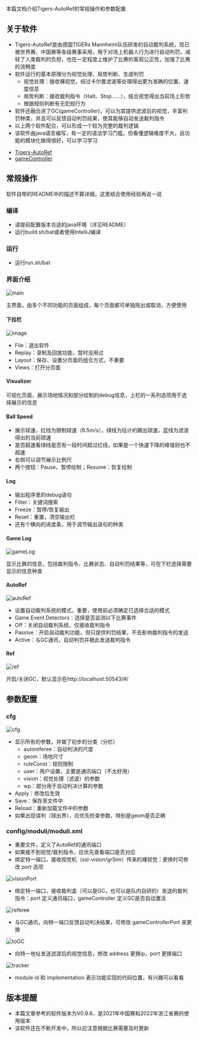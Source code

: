 
本篇文档介绍Tigers-AutoRef的常规操作和参数配置

## 关于软件

- Tigers-AutoRef是由德国TIGERs Mannheim队伍研发的自动裁判系统，现已被世界赛、中国赛等各级赛事采用，用于对场上机器人行为进行自动判罚，减轻了人类裁判的负担，也在一定程度上维护了比赛的客观公正性，加强了比赛的流畅度
- 软件运行的基本原理分为视觉处理、局势判断、生成判罚
  - 视觉处理：接收裸视觉，经过卡尔曼滤波等处理得出更为准确的位置、速度信息
  - 局势判断：接收裁判指令（Halt、Stop……），结合视觉得出当前场上形势
  - 根据规则判断有无犯规行为
- 软件还融合进了GC(gameController)，可以为其提供滤波后的视觉，丰富判罚种类，并且可以反馈自动判罚结果，使其能够自动发送裁判指令
- 以上两个软件配合，可以形成一个较为完整的裁判逻辑
- 该软件由java语言编写，有一定的语法学习门槛，但看懂逻辑难度不大，且功能的模块化做得很好，可以学习学习

+ [Tigers-AutoRef](https://github.com/TIGERs-Mannheim/AutoReferee)
+ [gameController](https://github.com/RoboCup-SSL/ssl-game-controller)

## 常规操作

软件自带的README中的描述不算详细，这里结合使用经验再说一说

### 编译

- 请提前配置版本合适的java环境（详见README）
- 运行build.sh/bat或者使用IntelliJ编译

### 运行

- 运行run.sh/bat

### 界面介绍

![main](../uploads/yujiazousjtu@sjtu.edu.cn/AutoRef/main.png)

主界面，由多个不同功能的页面组成，每个页面都可单独拖出或取消，方便使用

#### 下拉栏

![image](../uploads/yujiazousjtu@sjtu.edu.cn/AutoRef/image.png)

- File：退出软件
- Replay：录制及回放功能，暂时没用过
- Layout：保存、设置分页面的组合方式，不重要
- Views：打开分页面

#### Visualizer

可视化页面，展示场地情况和部分绘制的debug信息，上栏的一系列选项用于选择展示的信息

#### Ball Speed

- 展示球速，红线为限制球速（6.5m/s），绿线为估计的踢出球速，蓝线为滤波得出的当前球速
- 是否超速看绿线是否有一段时间超过红线，如果是一个快速下降的峰值则也不超速
- 右侧可以调节展示比例尺
- 两个按钮：Pause，暂停绘制；Resume：恢复绘制

#### Log

- 输出程序里的debug语句
- Filter：关键词搜索
- Freeze：暂停/恢复输出
- Reset：重置，清空输出栏
- 还有个横向的进度条，用于调节输出语句的种类

#### Game Log

![gameLog](../uploads/yujiazousjtu@sjtu.edu.cn/AutoRef/gameLog.png)

显示比赛的信息，包括裁判指令、比赛状态、自动判罚结果等，可在下栏选择需要显示的信息种类

#### AutoRef

![autoRef](../uploads/yujiazousjtu@sjtu.edu.cn/AutoRef/autoRef.png)

- 设置自动裁判系统的模式，重要，使用前必须确定已选择合适的模式
- Game Event Detectors：选择是否监测以下比赛事件
- Off：关闭自动裁判系统，仅接收裁判指令
- Passive：开启自动裁判功能，但只提供判罚结果，不去影响裁判指令的发送
- Active：与GC通讯，自动判罚并据此发送裁判指令

#### Ref

![ref](../uploads/yujiazousjtu@sjtu.edu.cn/AutoRef/ref.png)

开启/关闭GC，默认显示在http://localhost:50543/#/

## 参数配置

### cfg

![cfg](../uploads/yujiazousjtu@sjtu.edu.cn/AutoRef/cfg.png)

- 显示所有的参数，并做了初步的分类（分栏）
  - autoreferee：自动判决的尺度
  - geom：场地尺寸
  - ruleConst：规则限制
  - user：用户设置，主要是通讯端口（不太好用）
  - vision：视觉处理（滤波）的参数
  - wp：部分用于自动判决计算的参数
- Apply：修改后生效
- Save：保存至文件中
- Reload：重新加载文件中的参数
- 如果出现误判（球出界），应优先检查参数，特别是geom是否正确

### config/moduli/moduli.xml

- 重要文件，定义了AutoRef的通讯端口
- 如果接不到视觉/裁判指令，应优先查看端口是否对应
- 绑定特一端口，接收视觉机（ssl-vision/grSim）传来的裸视觉：更换时可修改 port 选项

![visionPort](../uploads/yujiazousjtu@sjtu.edu.cn/AutoRef/visionPort.png)

- 绑定特一端口，接收裁判盒（可以是GC，也可以是队内自研的）发送的裁判指令：port 定义通讯端口，gameController 定义GC是否自动激活

![referee](../uploads/yujiazousjtu@sjtu.edu.cn/AutoRef/referee.png)

- 与GC通讯，向特一端口反馈自动判决结果，可修改 gameControllerPort 来更换

![toGC](../uploads/yujiazousjtu@sjtu.edu.cn/AutoRef/toGC.png)

- 向特一地址发送滤波后的视觉信息，修改 address 更换ip，port 更换端口

![tracker](../uploads/yujiazousjtu@sjtu.edu.cn/AutoRef/tracker.png)

- module id 和 implementation 表示功能实现的代码位置，有兴趣可以看看

## 版本提醒

- 本篇文章参考的软件版本为V0.9.6，是2021年中国赛和2022年浙江省赛的使用版本
- 该软件还在不断开发中，所以应注意根据比赛需要及时更新




